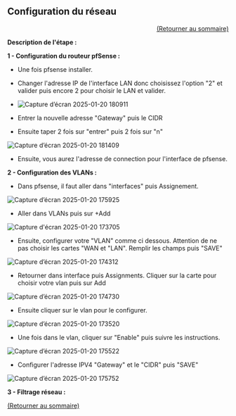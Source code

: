 ## Configuration du réseau
<p align="right"><a href="README.md">(Retourner au sommaire)</a></p>

**Description de l'étape :**  

**1 - Configuration du routeur pfSense :**  

- Une fois pfsense installer.
  
- Changer l'adresse IP de l'interface LAN donc choisissez l'option "2" et valider puis encore 2 pour choisir le LAN et valider.

- ![Capture d’écran 2025-01-20 180911](https://github.com/user-attachments/assets/21053809-fe21-455a-85b5-ec0eb97b2d43)

- Entrer la nouvelle adresse "Gateway" puis le CIDR  

- Ensuite taper 2 fois sur "entrer" puis 2 fois sur "n"  

![Capture d’écran 2025-01-20 181409](https://github.com/user-attachments/assets/1f79f4e7-2bbe-44e7-ad1b-fd8ebfebb919)  

- Ensuite, vous aurez l'adresse de connection pour l'interface de pfsense.


**2 - Configuration des VLANs :**

- Dans pfsense, il faut aller dans "interfaces" puis Assignement.

![Capture d’écran 2025-01-20 175925](https://github.com/user-attachments/assets/ef96cc70-0998-44ff-b448-bde25e57cdde)

- Aller dans VLANs puis sur +Add  

![Capture d'écran 2025-01-20 173705](https://github.com/user-attachments/assets/74ec5976-68d6-4476-a0b5-14c54f0689f7)

- Ensuite, configurer votre "VLAN" comme ci dessous. Attention de ne pas choisir les cartes "WAN et "LAN". Remplir les champs puis "SAVE"  

![Capture d’écran 2025-01-20 174312](https://github.com/user-attachments/assets/6afde83a-4512-4ff1-88bf-c44326d2eeca)  

- Retourner dans interface puis Assignments. Cliquer sur la carte pour choisir votre vlan puis sur Add

![Capture d’écran 2025-01-20 174730](https://github.com/user-attachments/assets/8d7738a9-1235-49ec-b930-66359f0724a8)

- Ensuite cliquer sur le vlan pour le configurer.

 ![Capture d’écran 2025-01-20 173520](https://github.com/user-attachments/assets/f077e705-f7a9-4029-916f-d871c3f91a3a)

- Une fois dans le vlan, cliquer sur "Enable" puis suivre les instructions.

 ![Capture d’écran 2025-01-20 175522](https://github.com/user-attachments/assets/7f9da544-a6b0-4751-84fd-b3f6cc4c0c14)

- Configurer l'adresse IPV4 "Gateway" et le "CIDR" puis "SAVE"

![Capture d’écran 2025-01-20 175752](https://github.com/user-attachments/assets/f8119794-9afb-45df-ad1e-040f416bd121)








**3 - Filtrage réseau :**


<a href="README.md">(Retourner au sommaire)</a>
